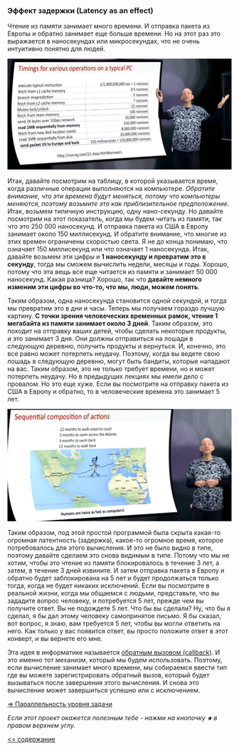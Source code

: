 ### Эффект задержки (Latency as an effect)

Чтение из памяти занимает много времени. И отправка пакета из Европы и обратно занимает еще больше времени. Но на этот раз 
это выражается в наносекундах или микросекундах, что не очень интуитивно понятно для людей. 

![alt text](https://github.com/steklopod/Parallel-Programming/blob/master/src/main/resources/images/timings_on_tipical_ops_on_typical_pc.png "time of ops")

Итак, давайте посмотрим на таблицу, в которой указывается время, когда различные операции выполняются на компьютере. 
_Обратите внимание, что эти времена будут меняться, потому что компьютеры меняются, поэтому возьмите это как приблизительное 
предположение._ Итак, возьмем типичную инструкцию, одну нано-секунду. Но давайте посмотрим на этот показатель, когда мы будем 
читать из памяти, так что это 250 000 наносекунд. И отправка пакета из США в Европу занимает около 150 миллисекунд. 
И обратите внимание, что многие из этих времен ограничены скоростью света. 
Я не до конца понимаю, что означает 150 миллисекунд или что означает 1 наносекунда. 
Итак, давайте возьмем эти цифры и **1 наносекунду и превратим это в секунду**, тогда 
мы сможем вычислить недели, месяцы и годы. Хорошо, потому что эта вещь все еще читается из памяти и занимает 
50 000 наносекунд. Какая разница? Хорошо, так что **давайте немного изменим эти цифры во что-то, что мы, люди, можем понять**.

Таким образом, одна наносекунда становится одной секундой, и тогда мы превратим это в дни и часы. Теперь мы получаем гораздо лучшую картину.
**С точки зрения человеческих временных рамок, чтение 1 мегабайта из памяти занимает около 3 дней**.
Таким образом, это походит на отправку ваших детей, чтобы сделать некоторые продукты, и это занимает 3 дня. Они должны 
отправиться на лошади в следующую деревню, получить продукты и вернуться. И, конечно, это все равно может потерпеть неудачу. 
Поэтому, когда вы ведете свою лошадь в следующую деревню, могут быть бандиты, которые нападают на вас. Таким образом, 
это не только требует времени, но и может потерпеть неудачу. Но в предыдущих лекциях мы имели дело с провалом. Но это 
еще хуже. Если вы посмотрите на отправку пакета из США в Европу и обратно, то в человеческие времена это занимает 5 лет.

![alt text](https://github.com/steklopod/Parallel-Programming/blob/master/src/main/resources/images/send_to_europe.png "send_to_europe")

Таким образом, под этой простой программой была скрыта какая-то огромная латентность (задержка), какое-то огромное время, которое 
потребовалось для этого вычисления. И это не было видно в типе, поэтому давайте сделаем это снова видимым в типе. Потому 
что мы не хотим, чтобы это чтение из памяти блокировалось в течение 3 лет, а затем, в течение 3 дней извините. И затем 
отправка пакета в Европу и обратно будет заблокирована на 5 лет и будет продолжаться только тогда, когда не будет никаких 
исключений. Если вы посмотрите в реальной жизни, когда мы общаемся с людьми, представьте, что вы зададите вопрос человеку, 
и потребуется 5 лет, прежде чем вы получите ответ. Вы не подождете 5 лет. Что бы вы сделали? Ну, что бы я сделал, я бы 
дал этому человеку самопринятое письмо. Я бы сказал, вот вопрос, я знаю, вам требуется 5 лет, чтобы вы могли ответить на 
него. Как только у вас появится ответ, вы просто положите ответ в этот конверт, и вы вернете его мне.

Эта идея в информатике называется [обратным вызовом (callback)](https://ru.wikipedia.org/wiki/Callback_(программирование)). 
И это именно тот механизм, который мы будем использовать. Поэтому, если вычисление занимает много времени, мы собираемся 
ввести тип где вы можете зарегистрировать обратный вызов, который будет вызываться после завершения этого вычисления. И 
снова это вычисление может завершиться успешно или с исключением.

[=> Параллельность уровня задачи](https://github.com/steklopod/Parallel-Programming/blob/master/src/main/resources/readmes/task_level_parallelism.md)

_Если этот проект окажется полезным тебе - нажми на кнопочку **`★`** в правом верхнем углу._

[<= содержание](https://github.com/steklopod/Parallel-Programming/blob/master/readme.md)
